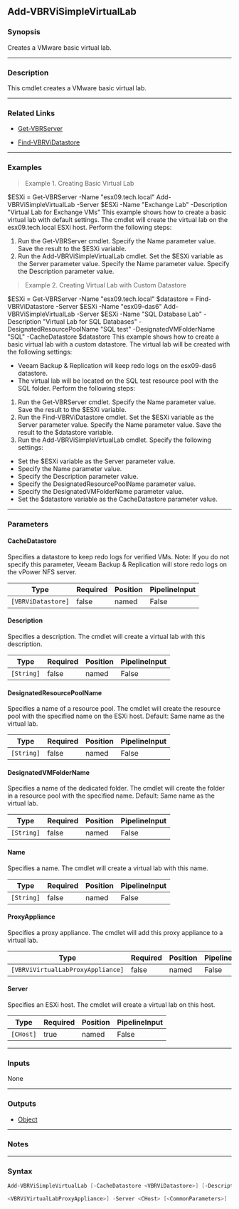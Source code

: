 Add-VBRViSimpleVirtualLab
-------------------------

### Synopsis
Creates a VMware basic virtual lab.

---

### Description

This cmdlet creates a VMware basic virtual lab.

---

### Related Links
* [Get-VBRServer](Get-VBRServer)

* [Find-VBRViDatastore](Find-VBRViDatastore)

---

### Examples
> Example 1. Creating Basic Virtual Lab

$ESXi = Get-VBRServer -Name "esx09.tech.local"
Add-VBRViSimpleVirtualLab -Server $ESXi -Name "Exchange Lab" -Description "Virtual Lab for Exchange VMs"
This example shows how to create a basic virtual lab with default settings. The cmdlet will create the virtual lab on the esx09.tech.local ESXi host.
Perform the following steps:
1. Run the Get-VBRServer cmdlet. Specify the Name parameter value. Save the result to the $ESXi variable.
2. Run the Add-VBRViSimpleVirtualLab cmdlet. Set the $ESXi variable as the Server parameter value. Specify the Name parameter value. Specify the Description parameter value.
> Example 2. Creating Virtual Lab with Custom Datastore

$ESXi = Get-VBRServer -Name "esx09.tech.local"
$datastore = Find-VBRViDatastore -Server $ESXi -Name "esx09-das6"
Add-VBRViSimpleVirtualLab -Server $ESXi -Name "SQL Database Lab" -Description "Virtual Lab for SQL Databases" -DesignatedResourcePoolName "SQL test" -DesignatedVMFolderName "SQL" -CacheDatastore $datastore
This example shows how to create a basic virtual lab with a custom datastore. The virtual lab will be created with the following settings:
- Veeam Backup & Replication will keep redo logs on the esx09-das6 datastore.
- The virtual lab will be located on the SQL test resource pool with the SQL folder.
Perform the following steps:
1. Run the Get-VBRServer cmdlet. Specify the Name parameter value. Save the result to the $ESXi variable.
2. Run the Find-VBRViDatastore cmdlet. Set the $ESXi variable as the Server parameter value. Specify the Name parameter value. Save the result to the $datastore variable.
3. Run the Add-VBRViSimpleVirtualLab cmdlet. Specify the following settings:
- Set the $ESXi variable as the Server parameter value.
- Specify the Name parameter value.
- Specify the Description parameter value.
- Specify the DesignatedResourcePoolName parameter value.
- Specify the DesignatedVMFolderName parameter value.
- Set the $datastore variable as the CacheDatastore parameter value.

---

### Parameters
#### **CacheDatastore**
Specifies a datastore to keep redo logs for verified VMs.
Note: If you do not specify this parameter, Veeam Backup & Replication will store redo logs on the vPower NFS server.

|Type              |Required|Position|PipelineInput|
|------------------|--------|--------|-------------|
|`[VBRViDatastore]`|false   |named   |False        |

#### **Description**
Specifies a description. The cmdlet will create a virtual lab with this description.

|Type      |Required|Position|PipelineInput|
|----------|--------|--------|-------------|
|`[String]`|false   |named   |False        |

#### **DesignatedResourcePoolName**
Specifies a name of a resource pool. The cmdlet will create the resource pool with the specified name on the ESXi host.
Default: Same name as the virtual lab.

|Type      |Required|Position|PipelineInput|
|----------|--------|--------|-------------|
|`[String]`|false   |named   |False        |

#### **DesignatedVMFolderName**
Specifies a name of the dedicated folder. The cmdlet will create the folder in a resource pool with the specified name.
Default: Same name as the virtual lab.

|Type      |Required|Position|PipelineInput|
|----------|--------|--------|-------------|
|`[String]`|false   |named   |False        |

#### **Name**
Specifies a name. The cmdlet will create a virtual lab with this name.

|Type      |Required|Position|PipelineInput|
|----------|--------|--------|-------------|
|`[String]`|false   |named   |False        |

#### **ProxyAppliance**
Specifies a proxy appliance. The cmdlet will add this proxy appliance to a virtual lab.

|Type                             |Required|Position|PipelineInput|
|---------------------------------|--------|--------|-------------|
|`[VBRViVirtualLabProxyAppliance]`|false   |named   |False        |

#### **Server**
Specifies an ESXi host. The cmdlet will create a virtual lab on this host.

|Type     |Required|Position|PipelineInput|
|---------|--------|--------|-------------|
|`[CHost]`|true    |named   |False        |

---

### Inputs
None

---

### Outputs
* [Object](https://learn.microsoft.com/en-us/dotnet/api/System.Object)

---

### Notes

---

### Syntax
```PowerShell
Add-VBRViSimpleVirtualLab [-CacheDatastore <VBRViDatastore>] [-Description <String>] [-DesignatedResourcePoolName <String>] [-DesignatedVMFolderName <String>] [-Name <String>] [-ProxyAppliance 
```
```PowerShell
<VBRViVirtualLabProxyAppliance>] -Server <CHost> [<CommonParameters>]
```
